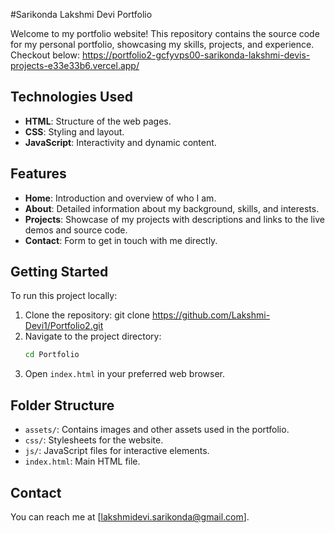 #Sarikonda Lakshmi Devi Portfolio

Welcome to my portfolio website! This repository contains the source code for my personal portfolio, showcasing my skills, projects, and experience.
Checkout below:
https://portfolio2-gcfyvps00-sarikonda-lakshmi-devis-projects-e33e33b6.vercel.app/



## Technologies Used

- **HTML**: Structure of the web pages.
- **CSS**: Styling and layout.
- **JavaScript**: Interactivity and dynamic content.


## Features

- **Home**: Introduction and overview of who I am.
- **About**: Detailed information about my background, skills, and interests.
- **Projects**: Showcase of my projects with descriptions and links to the live demos and source code.
- **Contact**: Form to get in touch with me directly.

## Getting Started

To run this project locally:

1. Clone the repository:
git clone https://github.com/Lakshmi-Devi1/Portfolio2.git
3. Navigate to the project directory:
   ```bash
   cd Portfolio
   ```
4. Open `index.html` in your preferred web browser.

## Folder Structure

- `assets/`: Contains images and other assets used in the portfolio.
- `css/`: Stylesheets for the website.
- `js/`: JavaScript files for interactive elements.
- `index.html`: Main HTML file.

## Contact

You can reach me at [lakshmidevi.sarikonda@gmail.com].

